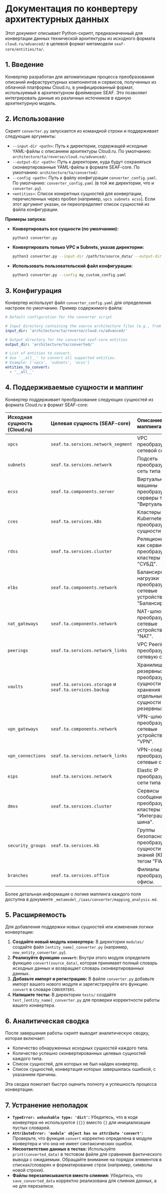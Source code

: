 # Документация по конвертеру архитектурных данных

Этот документ описывает Python-скрипт, предназначенный для конвертации данных технической архитектуры из исходного формата `cloud.ru/advanced/` в целевой формат метамодели `seaf-core/entities/ta/`.

## 1. Введение

Конвертер разработан для автоматизации процесса преобразования описаний инфраструктурных компонентов и сервисов, полученных из облачной платформы Cloud.ru, в унифицированный формат, используемый в архитектурном фреймворке SEAF. Это позволяет интегрировать данные из различных источников в единую архитектурную модель.

## 2. Использование

Скрипт `converter.py` запускается из командной строки и поддерживает следующие аргументы:

*   `--input-dir <path>`: Путь к директории, содержащей исходные YAML-файлы с описанием архитектуры Cloud.ru. По умолчанию: `architecture/ta/reverse/cloud.ru/advanced/`.
*   `--output-dir <path>`: Путь к директории, куда будут сохраняться сконвертированные YAML-файлы в формате SEAF-core. По умолчанию: `architecture/ta/converted/`.
*   `--config <path>`: Путь к файлу конфигурации `converter_config.yaml`. По умолчанию: `converter_config.yaml` (в той же директории, что и `converter.py`).
*   `<entities>`: Список конкретных сущностей для конвертации, перечисленных через пробел (например, `vpcs subnets ecss`). Если этот аргумент указан, он переопределяет список сущностей из файла конфигурации.

**Примеры запуска:**

*   **Конвертировать все сущности (по умолчанию):**
    ```bash
    python3 converter.py
    ```
*   **Конвертировать только VPC и Subnets, указав директории:**
    ```bash
    python3 converter.py --input-dir /path/to/source_data/ --output-dir /path/to/target_data/ vpcs subnets
    ```
*   **Использовать пользовательский файл конфигурации:**
    ```bash
    python3 converter.py --config my_custom_config.yaml
    ```

## 3. Конфигурация

Конвертер использует файл `converter_config.yaml` для определения настроек по умолчанию. Пример содержимого файла:

```yaml
# Default configuration for the converter script

# Input directory containing the source architecture files (e.g., from reverse engineering)
input_dir: 'architecture/ta/reverse/cloud.ru/advanced/'

# Output directory for the converted seaf-core entities
output_dir: 'architecture/ta/converted/'

# List of entities to convert.
# Use '__all__' to convert all supported entities.
# Example: ['vpcs', 'subnets', 'ecss']
entities_to_convert:
  - '__all__'
```

## 4. Поддерживаемые сущности и маппинг

Конвертер поддерживает преобразование следующих сущностей из формата Cloud.ru в формат SEAF-core:

| Исходная сущность (Cloud.ru) | Целевая сущность (SEAF-core) | Описание маппинга |
| :--------------------------- | :--------------------------- | :---------------- |
| `vpcs`                       | `seaf.ta.services.network_segment` | VPC преобразуется в сетевой сегмент. |
| `subnets`                    | `seaf.ta.services.network`   | Подсеть преобразуется в сеть типа "LAN". |
| `ecss`                       | `seaf.ta.components.server`  | Виртуальные машины преобразуются в серверы типа "Виртуальный". |
| `cces`                       | `seaf.ta.services.k8s`       | Кластеры Kubernetes преобразуются в сущности K8s. |
| `rdss`                       | `seaf.ta.services.cluster`   | Реляционные БД как сервис преобразуются в кластеры типа "СУБД". |
| `elbs`                       | `seaf.ta.components.network` | Балансировщики нагрузки преобразуются в сетевые устройства типа "Балансировщик". |
| `nat_gateways`               | `seaf.ta.components.network` | NAT-шлюзы преобразуются в сетевые устройства типа "NAT". |
| `peerings`                   | `seaf.ta.services.network_links` | VPC Peering преобразуется в сетевую связь. |
| `vaults`                     | `seaf.ta.services.storage` и `seaf.ta.services.backup` | Хранилища резервных копий преобразуются в сущности хранения и отдельные сущности резервных копий. |
| `vpn_gateways`               | `seaf.ta.components.network` | VPN-шлюзы преобразуются в сетевые устройства типа "VPN". |
| `vpn_connections`            | `seaf.ta.services.network_links` | VPN-соединения преобразуются в сетевые связи. |
| `eips`                       | `seaf.ta.services.network`   | Elastic IP преобразуются в сети типа "WAN". |
| `dmss`                       | `seaf.ta.services.cluster`   | Сервисы сообщений преобразуются в кластеры типа "Интеграционная шина". |
| `security_groups`            | `seaf.ta.services.kb`        | Группы безопасности преобразуются в сущности Базы знаний (KB) с тегом "FW". |
| `branches`                   | `seaf.ta.services.office`    | Филиалы преобразуются в офисы. |

Более детальная информация о логике маппинга каждого поля доступна в документе `_metamodel_/iaas/converter/mapping_analysis.md`.

## 5. Расширяемость

Для добавления поддержки новых сущностей или изменения логики конвертации:

1.  **Создайте новый модуль конвертера:** В директории `modules/` создайте файл `[entity_name]_converter.py` (например, `new_entity_converter.py`).
2.  **Реализуйте функцию `convert`:** Внутри этого модуля определите функцию `convert(source_data)`, которая принимает полный словарь исходных данных и возвращает словарь сконвертированных данных.
3.  **Добавьте импорт и регистрацию:** В файле `converter.py` добавьте импорт вашего нового модуля и зарегистрируйте его функцию `convert` в словаре `CONVERTERS`.
4.  **Напишите тесты:** В директории `tests/` создайте `test_[entity_name]_converter.py` для проверки корректности работы вашего конвертера.

## 6. Аналитическая сводка

После завершения работы скрипт выводит аналитическую сводку, которая включает:

*   Количество обнаруженных исходных сущностей каждого типа.
*   Количество успешно сконвертированных целевых сущностей каждого типа.
*   Список сущностей, для которых не был найден конвертер.
*   Список сущностей, конвертация которых завершилась ошибкой, с указанием причины.

Эта сводка помогает быстро оценить полноту и успешность процесса конвертации.

## 7. Устранение неполадок

*   **`TypeError: unhashable type: 'dict'`:** Убедитесь, что в коде конвертера не используются `{{}}` вместо `{}` для инициализации пустых словарей.
*   **`AttributeError: 'module' object has no attribute 'convert'`:** Проверьте, что функция `convert` корректно определена в модуле конвертера и что она не имеет синтаксических ошибок.
*   **Несоответствие данных в тестах:** Используйте `print(converted_data)` в тестовом файле для сравнения фактического вывода с ожидаемым. Обращайте внимание на порядок элементов в списках/словарях и форматирование строк (например, символы новой строки).
*   **Файлы перезаписываются вместо слияния:** Убедитесь, что `save_converted_data` корректно реализована для слияния данных, а не для перезаписи.
